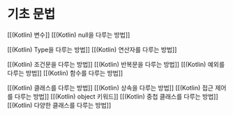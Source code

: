 
# 기초 문법
[[(Kotlin) 변수]]
[[(Kotlin) null을 다루는 방법]]

[[(Kotlin) Type을 다루는 방법]]
[[(Kotlin) 연산자를 다루는 방법]]

[[(Kotlin) 조건문을 다루는 방법]]
[[(Kotlin) 반복문을 다루는 방법]]
[[(Kotlin) 예외를 다루는 방법]]
[[(Kotlin) 함수를 다루는 방법]]

[[(Kotlin) 클래스를 다루는 방법]]
[[(Kotlin) 상속을 다루는 방법]]
[[(Kotlin) 접근 제어를 다루는 방법]]
[[(Kotlin) object 키워드]]
[[(Kotlin) 중첩 클래스를 다루는 방법]]
[[(Kotlin) 다양한 클래스를 다루는 방법]]